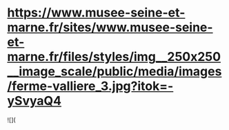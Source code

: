# https://www.musee-seine-et-marne.fr/sites/www.musee-seine-et-marne.fr/files/styles/img__250x250__image_scale/public/media/images/ferme-valliere_3.jpg?itok=-ySvyaQ4

![](
